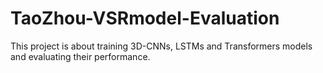 # TaoZhou-VSRmodel-Evaluation
This project is about training 3D-CNNs, LSTMs and Transformers models and evaluating their performance.

